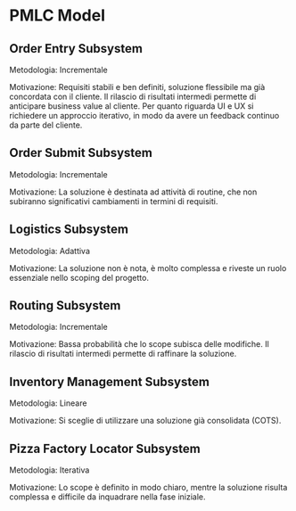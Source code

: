 # PMLC Model

## Order Entry Subsystem

Metodologia: Incrementale

Motivazione: Requisiti stabili e ben definiti, soluzione flessibile ma già concordata con il cliente.
Il rilascio di risultati intermedi permette di anticipare business value al cliente.
Per quanto riguarda UI e UX si richiedere un approccio iterativo, in modo da avere un 
feedback continuo da parte del cliente.

## Order Submit Subsystem

Metodologia: Incrementale

Motivazione: La soluzione è destinata ad attività di routine, che non subiranno significativi cambiamenti in termini di requisiti.

## Logistics Subsystem

Metodologia: Adattiva

Motivazione: La soluzione non è nota, è molto complessa e riveste un ruolo essenziale nello scoping del progetto.

## Routing Subsystem

Metodologia: Incrementale

Motivazione: Bassa probabilità che lo scope subisca delle modifiche.
Il rilascio di risultati intermedi permette di raffinare la soluzione.

## Inventory Management Subsystem

Metodologia: Lineare

Motivazione: Si sceglie di utilizzare una soluzione già consolidata (COTS).

## Pizza Factory Locator Subsystem

Metodologia: Iterativa
 
Motivazione: Lo scope è definito in modo chiaro, mentre la soluzione risulta complessa 
e difficile da inquadrare nella fase iniziale.
